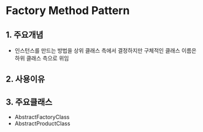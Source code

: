 # Factory Method Pattern

## 1. 주요개념
- 인스턴스를 만드는 방법을 상위 클래스 측에서 결정하지만 구체적인 클래스 이름은 하위 클래스 측으로 위임

## 2. 사용이유

## 3. 주요클래스
- AbstractFactoryClass
- AbstractProductClass

